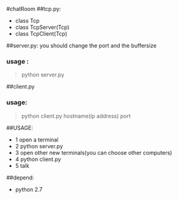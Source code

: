 #chatRoom
##tcp.py:
* class Tcp 
* class TcpServer(Tcp) 
* class TcpClient(Tcp) 

##server.py:
you should change the port and the buffersize 
### usage :
>python server.py 

##client.py
### usage:
>python client.py hostname(ip address) port

##USAGE:
* 1 open a terminal
* 2 python server.py
* 3 open other new terminals(you can choose other computers)
* 4 python client.py
* 5 talk

##depend:
* python 2.7
